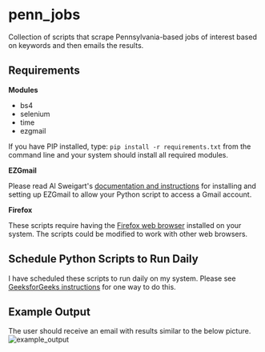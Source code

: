 # penn_jobs
Collection of scripts that scrape Pennsylvania-based jobs of interest based on keywords and then emails the results.

<h2>Requirements</h2>

<b>Modules</b>
<ul>
<li>bs4</li>
<li>selenium</li>
<li>time</li>
<li>ezgmail</li>
</ul>

If you have PIP installed, type: `pip install -r requirements.txt` from the command line and your system should install all required modules.

<b>EZGmail</b>

Please read Al Sweigart's <a href='https://github.com/asweigart/ezgmail'>documentation and instructions</a> for installing and setting up EZGmail to allow your Python script to access a Gmail account.

<b>Firefox</b>

These scripts require having the <a href='https://www.mozilla.org/en-US/firefox/new/'>Firefox web browser</a> installed on your system. The scripts could be modified to work with other web browsers.

<h2>Schedule Python Scripts to Run Daily</h2>

I have scheduled these scripts to run daily on my system. Please see <a href='https://www.geeksforgeeks.org/schedule-python-script-using-windows-scheduler/'>GeeksforGeeks instructions</a> for one way to do this.

<h2>Example Output</h2>

The user should receive an email with results similar to the below picture.
![example_output](https://github.com/theapphiker/penn_jobs/assets/84999858/eb4013c0-80aa-4cb2-93c2-82cdb8436380)

